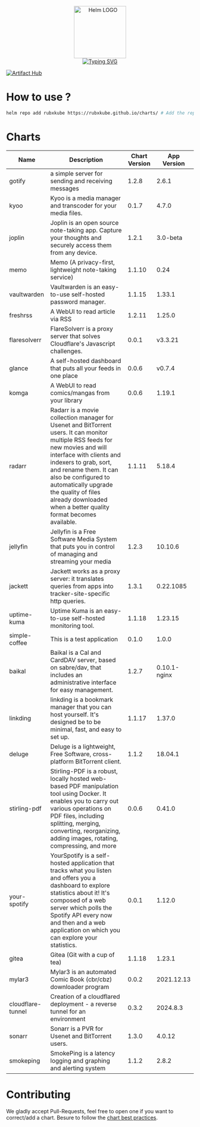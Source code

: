 <p align="center">
    <img src="https://helm.sh/img/helm.svg" width="140px" alt="Helm LOGO"/>
    <br>
    <a href="https://rubxkube.github.io/charts/"><img src="https://readme-typing-svg.herokuapp.com?font=Fira+Code&pause=1000&color=0F1689&background=FFFFFF00&center=true&vCenter=true&width=435&lines=QJOLY's+Chart+Repository;rubxkube.github.io%2Fhelm-charts;+Feel+free+to+contribute" alt="Typing SVG" /></a>
</p>

[![Artifact Hub](https://img.shields.io/endpoint?url=https://artifacthub.io/badge/repository/rubxkube)](https://artifacthub.io/packages/search?repo=rubxkube)

# How to use ? 

```bash
helm repo add rubxkube https://rubxkube.github.io/charts/ # Add the repo to your helm
```

# Charts

| Name  | Description | Chart Version | App Version |
|-------|-------------|---------------|-------------|
| gotify | a simple server for sending and receiving messages | 1.2.8 | 2.6.1 |
| kyoo | Kyoo is a media manager and transcoder for your media files. | 0.1.7 | 4.7.0 |
| joplin | Joplin is an open source note-taking app. Capture your thoughts and securely access them from any device. | 1.2.1 | 3.0-beta |
| memo | Memo (A privacy-first, lightweight note-taking service) | 1.1.10 | 0.24 |
| vaultwarden | Vaultwarden is an easy-to-use self-hosted password manager. | 1.1.15 | 1.33.1 |
| freshrss | A WebUI to read article via RSS | 1.2.11 | 1.25.0 |
| flaresolverr | FlareSolverr is a proxy server that solves Cloudflare's Javascript challenges. | 0.0.1 | v3.3.21 |
| glance | A self-hosted dashboard that puts all your feeds in one place | 0.0.6 | v0.7.4 |
| komga | A WebUI to read comics/mangas from your library | 0.0.6 | 1.19.1 |
| radarr | Radarr is a movie collection manager for Usenet and BitTorrent users. It can monitor multiple RSS feeds for new movies and will interface with clients and indexers to grab, sort, and rename them. It can also be configured to automatically upgrade the quality of files already downloaded when a better quality format becomes available. | 1.1.11 | 5.18.4 |
| jellyfin | Jellyfin is a Free Software Media System that puts you in control of managing and streaming your media | 1.2.3 | 10.10.6 |
| jackett | Jackett works as a proxy server: it translates queries from apps into tracker-site-specific http queries. | 1.3.1 | 0.22.1085 |
| uptime-kuma | Uptime Kuma is an easy-to-use self-hosted monitoring tool. | 1.1.18 | 1.23.15 |
| simple-coffee | This is a test application | 0.1.0 | 1.0.0 |
| baikal | Baikal is a Cal and CardDAV server, based on sabre/dav, that includes an administrative interface for easy management. | 1.2.7 | 0.10.1-nginx |
| linkding | linkding is a bookmark manager that you can host yourself. It's designed be to be minimal, fast, and easy to set up. | 1.1.17 | 1.37.0 |
| deluge | Deluge is a lightweight, Free Software, cross-platform BitTorrent client. | 1.1.2 | 18.04.1 |
| stirling-pdf | Stirling-PDF is a robust, locally hosted web-based PDF manipulation tool using Docker. It enables you to carry out various operations on PDF files, including splitting, merging, converting, reorganizing, adding images, rotating, compressing, and more | 0.0.6 | 0.41.0 |
| your-spotify | YourSpotify is a self-hosted application that tracks what you listen and offers you a dashboard to explore statistics about it! It's composed of a web server which polls the Spotify API every now and then and a web application on which you can explore your statistics. | 0.0.1 | 1.12.0 |
| gitea | Gitea (Git with a cup of tea) | 1.1.18 | 1.23.1 |
| mylar3 | Mylar3 is an automated Comic Book (cbr/cbz) downloader program | 0.0.2 | 2021.12.13 |
| cloudflare-tunnel | Creation of a cloudflared deployment - a reverse tunnel for an environment | 0.3.2 | 2024.8.3 |
| sonarr | Sonarr is a PVR for Usenet and BitTorrent users. | 1.3.0 | 4.0.12 |
| smokeping | SmokePing is a latency logging and graphing and alerting system | 1.1.2 | 2.8.2 |


# Contributing 

We gladly accept Pull-Requests, feel free to open one if you want to correct/add a chart. Besure to follow the [chart best practices](https://helm.sh/docs/chart_best_practices/).
